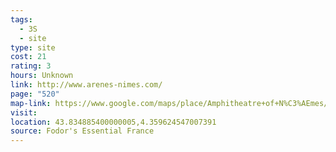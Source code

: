 ```yaml
---
tags:
  - 3S
  - site
type: site
cost: 21
rating: 3
hours: Unknown
link: http://www.arenes-nimes.com/
page: "520"
map-link: https://www.google.com/maps/place/Amphitheatre+of+N%C3%AEmes/@43.8349078,4.3570397,17z/data=!3m1!4b1!4m6!3m5!1s0x12b42d099c473107:0x27a2fad19108940f!8m2!3d43.834904!4d4.3596146!16zL20vMGRiMGZ3?entry=ttu&g_ep=EgoyMDI0MTAwMi4xIKXMDSoASAFQAw%3D%3D
visit: 
location: 43.834885400000005,4.359624547007391
source: Fodor's Essential France
---
```


